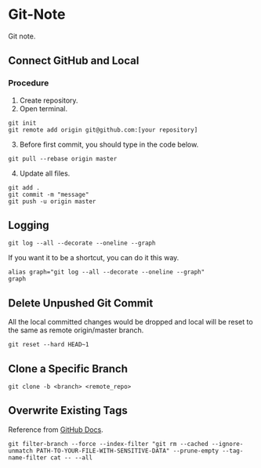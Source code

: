 # Git-Note

Git note.

## Connect GitHub and Local

### Procedure

1. Create repository.
2. Open terminal.
```shell
git init
git remote add origin git@github.com:[your repository]
```
3. Before first commit, you should type in the code below.
```shell
git pull --rebase origin master
```
4. Update all files.
```shell
git add .
git commit -m "message"
git push -u origin master
```

## Logging

```shell
git log --all --decorate --oneline --graph
```

If you want it to be a shortcut, you can do it this way.

```shell
alias graph="git log --all --decorate --oneline --graph"
graph
```

## Delete Unpushed Git Commit

All the local committed changes would be dropped and local will be reset to the same as remote origin/master branch.
```shell
git reset --hard HEAD~1
```

## Clone a Specific Branch

```shell
git clone -b <branch> <remote_repo>
```
## Overwrite Existing Tags

Reference from [GitHub Docs](https://docs.github.com/en/github/authenticating-to-github/removing-sensitive-data-from-a-repository).
```shell
git filter-branch --force --index-filter "git rm --cached --ignore-unmatch PATH-TO-YOUR-FILE-WITH-SENSITIVE-DATA" --prune-empty --tag-name-filter cat -- --all
```
